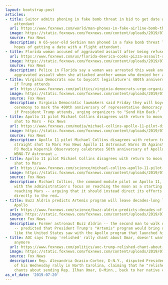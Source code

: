 ```yaml
---
layout: bootstrap-post
articles:
- title: Suitor admits phoning in fake bomb threat in bid to get date with flight
    attendant
  url: https://www.foxnews.com/world/man-phones-in-fake-airline-bomb-threat-to-get-date-with-flight-attendant
  image: https://static.foxnews.com/foxnews.com/content/uploads/2019/07/190117_A319_LW_MUC_004.jpg
  source: Fox News
  description: A 65-year-old Serbian man phoned in a fake bomb threat Thursday with
    hopes of getting a date with a flight attendant.
- title: Florida woman accused of aggravated assault after being refused pizza slice
  url: https://www.foxnews.com/us/florida-deerica-cooks-pizza-assault-slice
  image: https://static.foxnews.com/foxnews.com/content/uploads/2019/07/DeEricaCooks.jpg
  source: Fox News
  description: Police in Florida say a woman was arrested this week and accused of
    aggravated assault when she attacked another woman who denied her a slice of pizza.
- title: Virginia Democrats vow to boycott legislature's 400th anniversary celebration
    if Trump attends
  url: https://www.foxnews.com/politics/virginia-democrats-urge-organizers-of-celebration-to-send-him-back-vow-to-boycott-if-trump-attends
  image: https://static.foxnews.com/foxnews.com/content/uploads/2019/07/AP19200781978601.jpg
  source: Fox News
  description: Virginia Democratic lawmakers said Friday they will boycott an upcoming
    ceremony to mark the 400th anniversary of representative democracy in America
    if President Trump attends, urging organizers to "Send Him Back."
- title: Apollo 11 pilot Michael Collins disagrees with return to moon, wants straight
    shot to Mars - Fox News
  url: https://www.foxnews.com/media/michael-collins-apollo-11-pilot-disagrees-with-return-to-moon-wants-straight-shot-to-mars
  image: https://static.foxnews.com/foxnews.com/content/uploads/2019/07/Michael-Collins1.jpg
  source: Fox News
  description: Apollo 11 pilot Michael Collins disagrees with return to moon, wants
    straight shot to Mars Fox News Apollo 11 Astronaut Warns US Against Being 'Overbearing'
    PJ Media Kopernik Observatory celebrates 50th anniversary of Apollo 11 Moon Landing
    WBNG-TV Astronaut …
- title: Apollo 11 pilot Michael Collins disagrees with return to moon, wants straight
    shot to Mars
  url: https://www.foxnews.com/science/michael-collins-apollo-11-pilot-disagrees-with-return-to-moon-wants-straight-shot-to-mars
  image: https://static.foxnews.com/foxnews.com/content/uploads/2019/07/Michael-Collins1.jpg
  source: Fox News
  description: Michael Collins, the command module pilot on Apollo 11, expressed disagreement
    with the administration's focus on reaching the moon as a starting point before
    reaching Mars -- arguing that it should instead direct its efforts towards going
    directly to the red…
- title: Buzz Aldrin predicts Artemis program will leave decades-long legacy like
    Apollo
  url: https://www.foxnews.com/science/buzz-aldrin-predicts-decades-of-trumps-artemis-program-similar-to-apollo
  image: https://static.foxnews.com/foxnews.com/content/uploads/2019/07/AP19200617788883.jpg
  source: Fox News
  description: Former astronaut Buzz Aldrin -- the second man to walk on the moon
    -- predicted that President Trump's "Artemis" program would bring decades of progress
    like the United States saw with the Apollo program that launched him into space.
- title: AOC says Trump 'relished' rally chant about Omar, doesn't want to be president
    anymore
  url: https://www.foxnews.com/politics/aoc-trump-relished-chant-about-omar-doesnt-want-to-be-potus-anymore
  image: https://static.foxnews.com/foxnews.com/content/uploads/2019/07/omar-trump-AOC-AP.jpg
  source: Fox News
  description: Rep. Alexandria Ocasio-Cortez, D-N.Y., disputed President Trump's account
    of his Wednesday rally in North Carolina, claiming that he "relished" the audience's
    chants about sending Rep. Ilhan Omar, D-Minn., back to her native country.
as_of_date: '2019-07-20'
---
```


